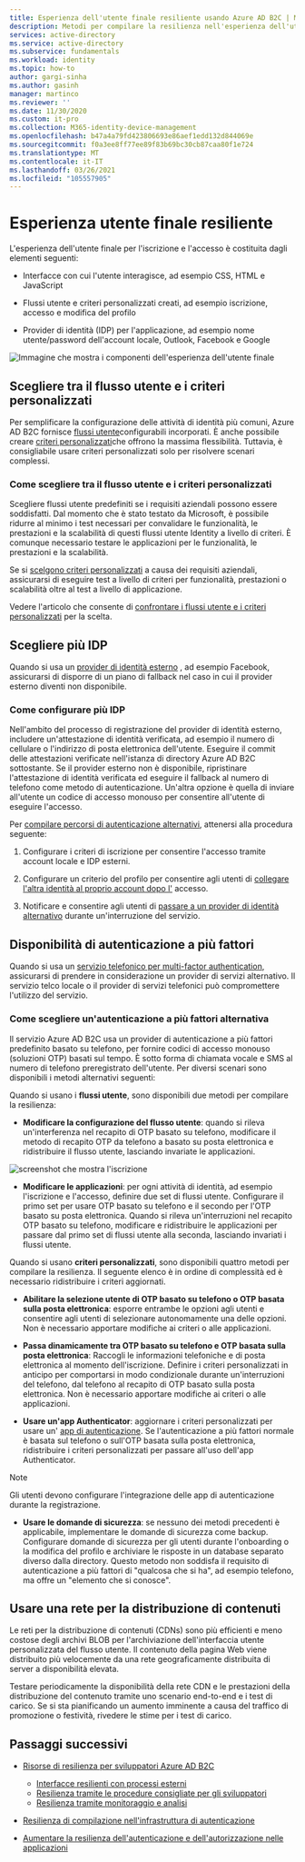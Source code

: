 ```yaml
---
title: Esperienza dell'utente finale resiliente usando Azure AD B2C | Microsoft Docs
description: Metodi per compilare la resilienza nell'esperienza dell'utente finale usando Azure AD B2C
services: active-directory
ms.service: active-directory
ms.subservice: fundamentals
ms.workload: identity
ms.topic: how-to
author: gargi-sinha
ms.author: gasinh
manager: martinco
ms.reviewer: ''
ms.date: 11/30/2020
ms.custom: it-pro
ms.collection: M365-identity-device-management
ms.openlocfilehash: b47a4a79fd423806693e86aef1edd132d844069e
ms.sourcegitcommit: f0a3ee8ff77ee89f83b69bc30cb87caa80f1e724
ms.translationtype: MT
ms.contentlocale: it-IT
ms.lasthandoff: 03/26/2021
ms.locfileid: "105557905"
---
```

# <a name="resilient-end-user-experience"></a>Esperienza utente finale resiliente

L'esperienza dell'utente finale per l'iscrizione e l'accesso è costituita dagli elementi seguenti:

- Interfacce con cui l'utente interagisce, ad esempio CSS, HTML e JavaScript

- Flussi utente e criteri personalizzati creati, ad esempio iscrizione, accesso e modifica del profilo

- Provider di identità (IDP) per l'applicazione, ad esempio nome utente/password dell'account locale, Outlook, Facebook e Google

![Immagine che mostra i componenti dell'esperienza dell'utente finale](media/resilient-end-user-experiences/end-user-experience-architecture.png)

## <a name="choose-between-user-flow-and-custom-policy"></a>Scegliere tra il flusso utente e i criteri personalizzati  

Per semplificare la configurazione delle attività di identità più comuni, Azure AD B2C fornisce [flussi utente](../../active-directory-b2c/user-flow-overview.md)configurabili incorporati. È anche possibile creare [criteri personalizzati](../../active-directory-b2c/custom-policy-overview.md)che offrono la massima flessibilità. Tuttavia, è consigliabile usare criteri personalizzati solo per risolvere scenari complessi.

### <a name="how-to-decide-between-user-flow-and-custom-policy"></a>Come scegliere tra il flusso utente e i criteri personalizzati

Scegliere flussi utente predefiniti se i requisiti aziendali possono essere soddisfatti. Dal momento che è stato testato da Microsoft, è possibile ridurre al minimo i test necessari per convalidare le funzionalità, le prestazioni e la scalabilità di questi flussi utente Identity a livello di criteri. È comunque necessario testare le applicazioni per le funzionalità, le prestazioni e la scalabilità.

Se si [scelgono criteri personalizzati](../../active-directory-b2c/custom-policy-get-started.md) a causa dei requisiti aziendali, assicurarsi di eseguire test a livello di criteri per funzionalità, prestazioni o scalabilità oltre al test a livello di applicazione.

Vedere l'articolo che consente di [confrontare i flussi utente e i criteri personalizzati](../../active-directory-b2c/custom-policy-overview.md#comparing-user-flows-and-custom-policies) per la scelta.

## <a name="choose-multiple-idps"></a>Scegliere più IDP

Quando si usa un [provider di identità esterno](../../active-directory-b2c/technical-overview.md#external-identity-providers) , ad esempio Facebook, assicurarsi di disporre di un piano di fallback nel caso in cui il provider esterno diventi non disponibile.

### <a name="how-to-set-up-multiple-idps"></a>Come configurare più IDP

Nell'ambito del processo di registrazione del provider di identità esterno, includere un'attestazione di identità verificata, ad esempio il numero di cellulare o l'indirizzo di posta elettronica dell'utente. Eseguire il commit delle attestazioni verificate nell'istanza di directory Azure AD B2C sottostante. Se il provider esterno non è disponibile, ripristinare l'attestazione di identità verificata ed eseguire il fallback al numero di telefono come metodo di autenticazione. Un'altra opzione è quella di inviare all'utente un codice di accesso monouso per consentire all'utente di eseguire l'accesso.

 Per [compilare percorsi di autenticazione alternativi](https://github.com/azure-ad-b2c/samples/tree/master/policies/idps-filter), attenersi alla procedura seguente:

 1. Configurare i criteri di iscrizione per consentire l'accesso tramite account locale e IDP esterni.

 2. Configurare un criterio del profilo per consentire agli utenti di [collegare l'altra identità al proprio account dopo l'](https://github.com/Azure-Samples/active-directory-b2c-advanced-policies/tree/master/account-linking) accesso.

 3. Notificare e consentire agli utenti di [passare a un provider di identità alternativo](../../active-directory-b2c/customize-ui-with-html.md#configure-dynamic-custom-page-content-uri) durante un'interruzione del servizio.

## <a name="availability-of-multi-factor-authentication"></a>Disponibilità di autenticazione a più fattori

Quando si usa un [servizio telefonico per multi-factor authentication](../../active-directory-b2c/phone-authentication-user-flows.md), assicurarsi di prendere in considerazione un provider di servizi alternativo. Il servizio telco locale o il provider di servizi telefonici può compromettere l'utilizzo del servizio.

### <a name="how-to-choose-an-alternate-mfa"></a>Come scegliere un'autenticazione a più fattori alternativa  

Il servizio Azure AD B2C usa un provider di autenticazione a più fattori predefinito basato su telefono, per fornire codici di accesso monouso (soluzioni OTP) basati sul tempo. È sotto forma di chiamata vocale e SMS al numero di telefono preregistrato dell'utente. Per diversi scenari sono disponibili i metodi alternativi seguenti:

Quando si usano i **flussi utente**, sono disponibili due metodi per compilare la resilienza:

- **Modificare la configurazione del flusso utente**: quando si rileva un'interferenza nel recapito di OTP basato su telefono, modificare il metodo di recapito OTP da telefono a basato su posta elettronica e ridistribuire il flusso utente, lasciando invariate le applicazioni.

![screenshot che mostra l'iscrizione](media/resilient-end-user-experiences/create-sign-in.png)

- **Modificare le applicazioni**: per ogni attività di identità, ad esempio l'iscrizione e l'accesso, definire due set di flussi utente. Configurare il primo set per usare OTP basato su telefono e il secondo per l'OTP basato su posta elettronica. Quando si rileva un'interruzioni nel recapito OTP basato su telefono, modificare e ridistribuire le applicazioni per passare dal primo set di flussi utente alla seconda, lasciando invariati i flussi utente.  

Quando si usano **criteri personalizzati**, sono disponibili quattro metodi per compilare la resilienza. Il seguente elenco è in ordine di complessità ed è necessario ridistribuire i criteri aggiornati.

- **Abilitare la selezione utente di OTP basato su telefono o OTP basata sulla posta elettronica**: esporre entrambe le opzioni agli utenti e consentire agli utenti di selezionare autonomamente una delle opzioni. Non è necessario apportare modifiche ai criteri o alle applicazioni.

- **Passa dinamicamente tra OTP basato su telefono e OTP basata sulla posta elettronica**: Raccogli le informazioni telefoniche e di posta elettronica al momento dell'iscrizione. Definire i criteri personalizzati in anticipo per comportarsi in modo condizionale durante un'interruzioni del telefono, dal telefono al recapito di OTP basato sulla posta elettronica. Non è necessario apportare modifiche ai criteri o alle applicazioni.

- **Usare un'app Authenticator**: aggiornare i criteri personalizzati per usare un' [app di autenticazione](https://github.com/azure-ad-b2c/samples/tree/master/policies/custom-mfa-totp). Se l'autenticazione a più fattori normale è basata sul telefono o sull'OTP basata sulla posta elettronica, ridistribuire i criteri personalizzati per passare all'uso dell'app Authenticator.

>[!Note]
>Gli utenti devono configurare l'integrazione delle app di autenticazione durante la registrazione.

- **Usare le domande di sicurezza**: se nessuno dei metodi precedenti è applicabile, implementare le domande di sicurezza come backup. Configurare domande di sicurezza per gli utenti durante l'onboarding o la modifica del profilo e archiviare le risposte in un database separato diverso dalla directory. Questo metodo non soddisfa il requisito di autenticazione a più fattori di "qualcosa che si ha", ad esempio telefono, ma offre un "elemento che si conosce".

## <a name="use-a-content-delivery-network"></a>Usare una rete per la distribuzione di contenuti

Le reti per la distribuzione di contenuti (CDNs) sono più efficienti e meno costose degli archivi BLOB per l'archiviazione dell'interfaccia utente personalizzata del flusso utente. Il contenuto della pagina Web viene distribuito più velocemente da una rete geograficamente distribuita di server a disponibilità elevata.  

Testare periodicamente la disponibilità della rete CDN e le prestazioni della distribuzione del contenuto tramite uno scenario end-to-end e i test di carico. Se si sta pianificando un aumento imminente a causa del traffico di promozione o festività, rivedere le stime per i test di carico.
  
## <a name="next-steps"></a>Passaggi successivi

- [Risorse di resilienza per sviluppatori Azure AD B2C](resilience-b2c.md)
  
  - [Interfacce resilienti con processi esterni](resilient-external-processes.md)
  - [Resilienza tramite le procedure consigliate per gli sviluppatori](resilience-b2c-developer-best-practices.md)
  - [Resilienza tramite monitoraggio e analisi](resilience-with-monitoring-alerting.md)
- [Resilienza di compilazione nell'infrastruttura di autenticazione](resilience-in-infrastructure.md)
- [Aumentare la resilienza dell'autenticazione e dell'autorizzazione nelle applicazioni](resilience-app-development-overview.md)